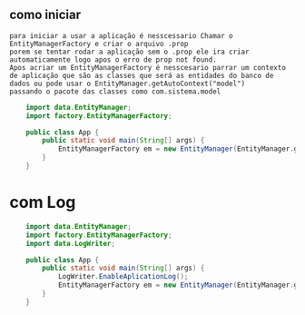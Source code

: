 ## como iniciar

    para iniciar a usar a aplicação é nesscessario Chamar o EntityManagerFactory e criar o arquivo .prop
    porem se tentar rodar a aplicação sem o .prop ele ira criar automaticamente logo apos o erro de prop not found.
    Apos acriar um EntityManagerFactory é nesscesario parrar um contexto de aplicação que são as classes que será as entidades do banco de dados ou pode usar o EntityManager.getAutoContext("model")
    passando o pacote das classes como com.sistema.model



```java
    import data.EntityManager;
    import factory.EntityManagerFactory;

    public class App {
        public static void main(String[] args) {
            EntityManagerFactory em = new EntityManager(EntityManager.getAutoContext("model"));
        }
    }

```
# com Log
```java
    import data.EntityManager;
    import factory.EntityManagerFactory;
    import data.LogWriter;

    public class App {
        public static void main(String[] args) {
            LogWriter.EnableAplicationLog();
            EntityManagerFactory em = new EntityManager(EntityManager.getAutoContext("model"));
        }
    }

```

